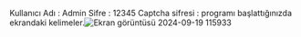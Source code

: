 Kullanıcı Adı : Admin
Sifre : 12345
Captcha sifresi : programı başlattığınızda ekrandaki kelimeler.![Ekran görüntüsü 2024-09-19 115933](https://github.com/user-attachments/assets/51417b43-67dd-4fe1-b53f-a306bced0cbd)

